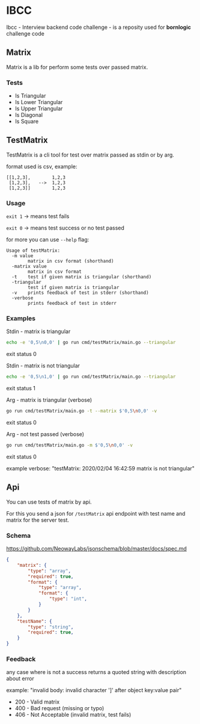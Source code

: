 # IBCC

Ibcc - Interview backend code challenge - is a reposity used for **bornlogic** challenge code

## Matrix

Matrix is a lib for perform some tests over passed matrix.

### Tests

- Is Triangular
- Is Lower Triangular
- Is Upper Triangular
- Is Diagonal
- Is Square

## TestMatrix

TestMatrix is a cli tool for test over matrix passed as stdin or by arg.

format used is csv, example:
```
[[1,2,3],        1,2,3
 [1,2,3],   -->  1,2,3
 [1,2,3]]        1,2,3
```

### Usage

`exit 1` -> means test fails

`exit 0` -> means test success or no test passed

for more you can use `--help` flag:
```
Usage of testMatrix:
  -m value
        matrix in csv format (shorthand)
  -matrix value
        matrix in csv format
  -t    test if given matrix is triangular (shorthand)
  -triangular
        test if given matrix is triangular
  -v    prints feedback of test in stderr (shorthand)
  -verbose
        prints feedback of test in stderr
```

### Examples

Stdin - matrix is triangular
```sh
echo -e '0,5\n0,0' | go run cmd/testMatrix/main.go --triangular
```
exit status 0


Stdin - matrix is not triangular
```sh
echo -e '0,5\n1,0' | go run cmd/testMatrix/main.go --triangular
```
exit status 1


Arg - matrix is triangular (verbose)
```bash
go run cmd/testMatrix/main.go -t --matrix $'0,5\n0,0' -v
```
exit status 0


Arg - not test passed (verbose)
```bash
go run cmd/testMatrix/main.go -m $'0,5\n0,0' -v
```
exit status 0

example verbose: "testMatrix: 2020/02/04 16:42:59 matrix is not triangular"


## Api

You can use tests of matrix by api.

For this you send a json for `/testMatrix` api endpoint with test name and matrix for the server test.

### Schema

https://github.com/NeowayLabs/jsonschema/blob/master/docs/spec.md

```json
{
	"matrix": {
		"type": "array",
		"required": true,
		"format": {
			"type": "array",
			"format": {
				"type": "int",
			}
		}
	},
	"testName": {
		"type": "string",
		"required": true,
	}
}
```

### Feedback

any case where is not a success returns a quoted string with description about error

example: "invalid body: invalid character ']' after object key:value pair"

- 200 - Valid matrix
- 400 - Bad request (missing or typo)
- 406 - Not Acceptable (invalid matrix, test fails)
